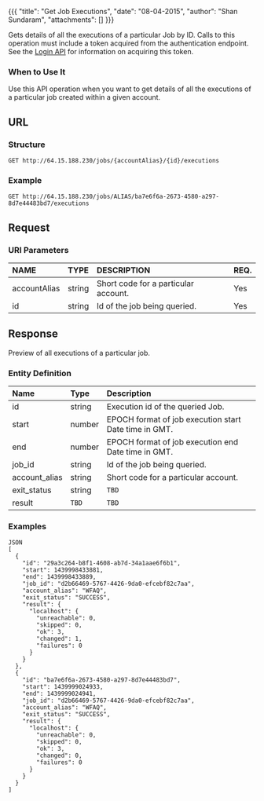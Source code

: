 {{{ "title": "Get Job Executions", "date": "08-04-2015", "author": "Shan Sundaram", "attachments": [] }}}

Gets details of all the executions of a particular Job by ID. Calls to this operation must include a token acquired from the authentication endpoint. See the [Login API](https://www.ctl.io/api-docs/v2/#authentication-login) for information on acquiring this token.

### When to Use It

Use this API operation when you want to get details of all the executions of a particular job created within a given account.

## URL

### Structure

    GET http://64.15.188.230/jobs/{accountAlias}/{id}/executions

### Example

    GET http://64.15.188.230/jobs/ALIAS/ba7e6f6a-2673-4580-a297-8d7e44483bd7/executions

## Request

### URI Parameters

| NAME         | TYPE   | DESCRIPTION                         | REQ. |
| :------------ | :------ | :----------------------------------- | :---- |
| accountAlias | string | Short code for a particular account. | Yes  |
| id | string | Id of the job being queried. | Yes   |

## Response

Preview of all executions of a particular job.

### Entity Definition

| Name        | Type   | Description |
| :----------- | :------ | :--- |
| id          | string | Execution id of the queried Job. |
| start | number | EPOCH format of job execution start Date time in GMT.  |
| end  | number  | EPOCH format of job execution end Date time in GMT. |
| job_id       | string  | Id of the job being queried. |
| account_alias     | string  | Short code for a particular account. |
| exit_status   | string  | `TBD` |
| result       | `TBD`  | `TBD` |


### Examples

    JSON
    [
	  {
	    "id": "29a3c264-b8f1-4608-ab7d-34a1aae6f6b1",
	    "start": 1439998433881,
	    "end": 1439998433889,
	    "job_id": "d2b66469-5767-4426-9da0-efcebf82c7aa",
	    "account_alias": "WFAQ",
	    "exit_status": "SUCCESS",
	    "result": {
	      "localhost": {
	        "unreachable": 0,
	        "skipped": 0,
	        "ok": 3,
	        "changed": 1,
	        "failures": 0
	      }
	    }
	  },
	  {
	    "id": "ba7e6f6a-2673-4580-a297-8d7e44483bd7",
	    "start": 1439999024933,
	    "end": 1439999024941,
	    "job_id": "d2b66469-5767-4426-9da0-efcebf82c7aa",
	    "account_alias": "WFAQ",
	    "exit_status": "SUCCESS",
	    "result": {
	      "localhost": {
	        "unreachable": 0,
	        "skipped": 0,
	        "ok": 3,
	        "changed": 0,
	        "failures": 0
	      }
	    }
	  }
	]